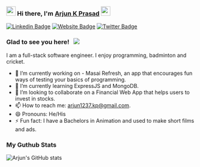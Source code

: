 ### <img src="https://media.giphy.com/media/hvRJCLFzcasrR4ia7z/giphy.gif" width="25px"> Hi there, I'm <a href="https://gkassym.netlify.app" target="_blank">Arjun K Prasad</a> <img src="https://media.giphy.com/media/hvRJCLFzcasrR4ia7z/giphy.gif" width="25px">

[![Linkedin Badge](https://img.shields.io/badge/-LinkedIn-0e76a8?style=flat-square&logo=Linkedin&logoColor=white)](https://linkedin.com/in/arjun1237)
[![Website Badge](https://img.shields.io/badge/Website-3b5998?style=flat-square&logo=google-chrome&logoColor=white)](https://arjun-portfolio.vercel.app/)
[![Twitter Badge](https://img.shields.io/badge/-Twitter-00acee?style=flat-square&logo=Twitter&logoColor=white)](https://twitter.com/arjun1237_kp)

### Glad to see you here! &nbsp; ![](https://visitor-badge.glitch.me/badge?page_id=arjun1237.arjun1237)

I am a full-stack software engineer. I enjoy programming, badminton and cricket.

- 🔭 I’m currently working on - Masai Refresh, an app that encourages fun ways of testing your basics of programming.
- 🌱 I’m currently learning ExpressJS and MongoDB.
- 👯 I’m looking to collaborate on a Financial Web App that helps users to invest in stocks.
- 📫 How to reach me: arjun1237.kp@gmail.com.
- 😄 Pronouns: He/His
- ⚡ Fun fact: I have a Bachelors in Animation and used to make short films and ads.

### My Guthub Stats

![Arjun's GitHub stats](https://github-readme-stats.vercel.app/api?username=arjun1237&hide=issues&show_icons=true&theme=radical)
